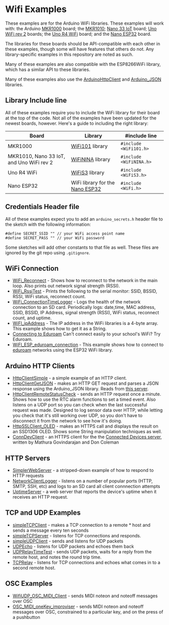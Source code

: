 # Wifi Examples

These examples are for the Arduino WiFi libraries. These examples will work with:  the Arduino [MKR1000](https://store.arduino.cc/usa/arduino-mkr1000) board; the [MKR1010](https://store.arduino.cc/usa/mkr-wifi-1010); [Nano 33 IoT](https://store.arduino.cc/usa/nano-33-iot) board; [Uno WiFi rev 2](https://store.arduino.cc/usa/arduino-uno-wifi-rev2) boards; the [Uno R4 WiFi](https://docs.arduino.cc/hardware/uno-r4-wifi) board; and the [Nano ESP32](https://docs.arduino.cc/hardware/nano-esp32) board.

 The libraries for these boards should be API-compatible with each other in these examples, though some will have features that others do not. Any library-specific examples in this repository are noted as such.
 
Many of these examples are also compatible with the ESP8266WiFi library, which has a similar API to these libraries. 

Many of these examples also use the [ArduinoHttpClient](https://github.com/arduino-libraries/ArduinoHttpClient) and [Arduino_JSON](https://github.com/arduino-libraries/Arduino_JSON) libraries.

## Library Include line

All of these examples require you to include the WiFi library for their board at the top of the code. Not all of the examples have been updated for the newest boards, however. Here's a guide to including the right library:

| Board | Library | #include line |
| --- | --- | --- |
| MKR1000 | [WiFi101](https://www.arduino.cc/en/Reference/WiFi101) library | `#include <WiFi101.h>` |
| MKR1010, Nano 33 IoT, and Uno WiFi rev 2 | [WiFiNINA](https://www.arduino.cc/en/Reference/WiFiNINA) library | `#include <WiFiNINA.h>` |
| Uno R4 WiFi | [WiFiS3](https://docs.arduino.cc/tutorials/uno-r4-wifi/wifi-examples) library | `#include <WiFiS3.h>` |
| Nano ESP32 | WiFi library for the [Nano ESP32](https://docs.arduino.cc/hardware/nano-esp32) | `#include <WiFi.h>` |

## Credentials Header file

All of these examples expect you to add an `arduino_secrets.h` header file to the sketch with the following information: 
````arduino
#define SECRET_SSID "" // your WiFi access point name
#define SECRET_PASS "" // your WiFi password
````

Some sketches will add other constants to that file as well. These files are ignored by the git repo using `.gitignore`.

## WiFi Connection
* [WiFi_Reconnect](https://github.com/tigoe/Wifi_examples/tree/main/WiFi_Connection_Examples/WiFi_Reconnect) -  Shows how to reconnect to the network in the main loop. Also prints out network signal strength (RSSI).
* [WiFi_RssiTest](https://github.com/tigoe/Wifi_examples/tree/main/WiFi_Connection_Examples/WiFi_RssiTest) - Prints the following to the serial monitor: SSID, BSSID, RSSI, WiFi status, reconnect count.
* [WiFi_ConnectionTimeLogger](https://github.com/tigoe/Wifi_examples/tree/main/WiFi_Connection_Examples/WiFi_ConnectionTimeLogger) - Logs the health of the network connection to an SD card. Periodically logs: date,time, MAC address, SSID, BSSID, IP Address, signal strength (RSSI), WiFi status, reconnect count, and uptime.
* [WiFI_ipAddress](https://github.com/tigoe/Wifi_examples/tree/main/WiFi_Connection_Examples/WiFi_ipAddress) - The IP address in the WiFi libraries is a 4-byte array. This example shows how to get it as a String.
* [Connecting to Eduroam](eduroam.md) Can't connect easily to your school's WiFi? Try Eduroam. 
* [WiFI_ESP_eduroam_connection](https://github.com/tigoe/Wifi_examples/blob/main/WiFi_Connection_Examples/WIFi_ESP_eduroam_connection/WIFi_ESP_eduroam_connection.ino) - This example shows how to connect to [eduroam](eduroam.md) networks using the ESP32 WiFi library. 

## Arduino HTTP Clients
* [HttpClientSimple](https://github.com/tigoe/Wifi_examples/tree/main/ArduinoHttpClient_Examples/HttpClientSimple) - a simple example of an HTTP client. 
* [HttpClientGetJSON](https://github.com/tigoe/Wifi_examples/tree/main/ArduinoHttpClient_Examples/HttpClientGetJSON) - makes an HTTP GET request and parses a JSON response using the Arduino_JSON library. Reads from [this server](https://glitch.com/edit/#!/arduino-to-json).            
* [HttpClientRemoteStatusCheck](https://github.com/tigoe/Wifi_examples/tree/main/ArduinoHttpClient_Examples/HttpClientRemoteStatusCheck) - sends an HTTP request once a minute. Shows how to use the RTC alarm functions to set a timed event. Also listens on a UDP port so you can check when the last successful request was made. Designed to log sensor data over HTTP, while letting you check that it's still working over UDP, so you don't have to disconnect it from the network to see how it's doing. 
* [HttpSSLClient_OLED](https://github.com/tigoe/Wifi_examples/tree/main/ArduinoHttpClient_Examples/HttpSSLClient_OLED) - makes an HTTPS call and displays the result on an SSD1306 OLED. Shows some String manipulation techniques as well.
* [ConnDevClient](https://github.com/tigoe/Wifi_examples/tree/main/ArduinoHttpClient_Examples/ConnDevClient) - an HTTPS client for the the  [Connected Devices server](https://github.com/don/itp-connected-devices`), written by Mathura Govindarajan and Don Coleman

## HTTP Servers
* [SimplerWebServer](https://github.com/tigoe/Wifi_examples/tree/main/Servers/SimplerWebServer) - a stripped-down example of how to respond to HTTP requests
* [NetworkClientLogger](https://github.com/tigoe/Wifi_examples/tree/main/Servers/NetworkClientLogger) - listens on a number of popular ports (HTTP, SMTP, SSH, etc) and logs to an SD card all client connnection attempts
* [UptimeServer](https://github.com/tigoe/Wifi_examples/tree/main/Servers/UptimeServer) - a web server that reports the device's uptime when it receives an HTTP request. 

## TCP and UDP Examples
* [simpleTCPClient](https://github.com/tigoe/Wifi_examples/tree/main/simpleTCPClient) - makes a TCP connection to a remote * host and sends a message every ten seconds
* [simpleTCPServer](https://github.com/tigoe/Wifi_examples/tree/main/simpleTCPServer) - listens for TCP connections and responds.
* [simpleUDPClient](https://github.com/tigoe/Wifi_examples/tree/main/simpleUDPClient) - sends and listens for UDP packets
* [UDPEcho](https://github.com/tigoe/Wifi_examples/tree/main/UDPEcho) - listens for UDP packets and echoes them back
* [UDPRelayTimeTest](https://github.com/tigoe/Wifi_examples/tree/main/UDPRelayTimeTest) - sends UDP packets, waits for a reply from the remote host, and notes the round trip time. 
* [TCPRelay](https://github.com/tigoe/Wifi_examples/tree/main/TCPRelay) - listens for TCP connections and echoes what comes in to a second remote host. 

## OSC Examples
* [WifiUDP_OSC_MIDI_Client](https://github.com/tigoe/Wifi_examples/tree/main/OSC_Examples/WifiUDP_OSC_MIDI_Client) - sends MIDI noteon and noteoff messages over OSC
* [OSC_MIDI_oneKey_improviser](https://github.com/tigoe/Wifi_examples/tree/main/OSC_Examples/OSC_MIDI_oneKey_improviser) - sends MIDI noteon and noteoff messages over OSC, constrained to a particular key, and on the press of a pushbutton


